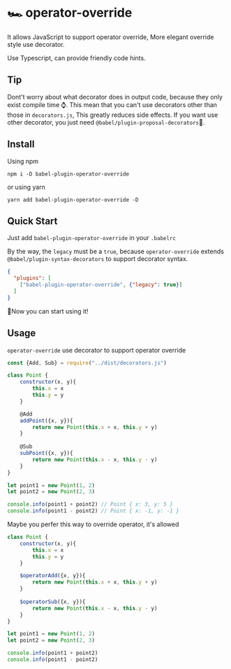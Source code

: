 # 🏎️ operator-override

It allows JavaScript to support operator override, More elegant override style use decorator. 

Use Typescript, can provide friendly code hints.

## Tip

Dont't worry about what decorator does in output code, because they only exist compile time ⌚️. This mean that you can't use decorators other than those in `decorators.js`,  This greatly reduces side effects. If you want use other decorator, you just need `@babel/plugin-proposal-decorators`🎣.

## Install

Using npm

```
npm i -D babel-plugin-operator-override
```

or using yarn

```
yarn add babel-plugin-operator-override -D
```

## Quick Start

Just add `babel-plugin-operator-override` in your `.babelrc` 

By the way, the `legacy` must be a `true`, because `operator-override` extends `@babel/plugin-syntax-decorators` to support decorator syntax.

```json
{
  "plugins": [
    ["babel-plugin-operator-override", {"legacy": true}]
  ]
}
```

🎉Now you can start using it!

## Usage

`operator-override` use decorator to support operator override

```js
const {Add, Sub} = require("../dist/decorators.js")

class Point {
	constructor(x, y){
		this.x = x
		this.y = y
	}

	@Add
  	addPoint({x, y}){
    	return new Point(this.x + x, this.y + y)
	}
	
	@Sub
	subPoint({x, y}){
		return new Point(this.x - x, this.y - y)
	}
}

let point1 = new Point(1, 2)
let point2 = new Point(2, 3)

console.info(point1 + point2) // Point { x: 3, y: 5 }
console.info(point1 - point2) // Point { x: -1, y: -1 }
```

Maybe you perfer this way to override operator, it's allowed

```js
class Point {
	constructor(x, y){
		this.x = x
		this.y = y
	}

	$operatorAdd({x, y}){
    	return new Point(this.x + x, this.y + y)
	}
	
	$operatorSub({x, y}){
		return new Point(this.x - x, this.y - y)
	}
}

let point1 = new Point(1, 2)
let point2 = new Point(2, 3)

console.info(point1 + point2)
console.info(point1 - point2)
```

